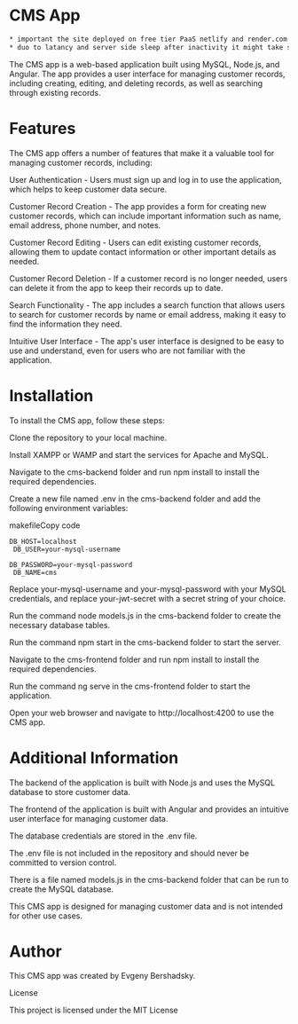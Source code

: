 # CMS App
```diff
* important the site deployed on free tier PaaS netlify and render.com 
* duo to latancy and server side sleep after inactivity it might take some time to make the dyno's to wake up

```

The CMS app is a web-based application built using MySQL,
Node.js, and Angular. The app provides a user interface for managing customer records,
including creating, editing, and deleting records, as well as searching through existing records.

# Features

The CMS app offers a number of features that make it a valuable tool for managing customer records, including:

User Authentication - Users must sign up and log in to use the application, which helps to keep customer data secure.

Customer Record Creation - The app provides a form for creating new customer records, which can include important information such as name, email address, phone number, and notes.

Customer Record Editing - Users can edit existing customer records, allowing them to update contact information or other important details as needed.

Customer Record Deletion - If a customer record is no longer needed, users can delete it from the app to keep their records up to date.

Search Functionality - The app includes a search function that allows users to search for customer records by name or email address, making it easy to find the information they need.

Intuitive User Interface - The app's user interface is designed to be easy to use and understand, even for users who are not familiar with the application.

# Installation

To install the CMS app, follow these steps:

Clone the repository to your local machine.

Install XAMPP or WAMP and start the services for Apache and MySQL.

Navigate to the cms-backend folder and run npm install to install the required dependencies.

Create a new file named .env in the cms-backend folder and add the following environment variables:

makefileCopy code

<code>DB_HOST=localhost <br>
  DB_USER=your-mysql-username<br>
  DB_PASSWORD=your-mysql-password <br>
  DB_NAME=cms
</code>

Replace your-mysql-username and your-mysql-password with your MySQL credentials, and replace your-jwt-secret with a secret string of your choice.

Run the command node models.js in the cms-backend folder to create the necessary database tables.

Run the command npm start in the cms-backend folder to start the server.

Navigate to the cms-frontend folder and run npm install to install the required dependencies.

Run the command ng serve in the cms-frontend folder to start the application.

Open your web browser and navigate to http://localhost:4200 to use the CMS app.

# Additional Information

The backend of the application is built with Node.js and uses the MySQL database to store customer data.

The frontend of the application is built with Angular and provides an intuitive user interface for managing customer data.

The database credentials are stored in the .env file.

The .env file is not included in the repository and should never be committed to version control.

There is a file named models.js in the cms-backend folder that can be run to create the MySQL database.

This CMS app is designed for managing customer data and is not intended for other use cases.

# Author

This CMS app was created by Evgeny Bershadsky.

License

This project is licensed under the MIT License
